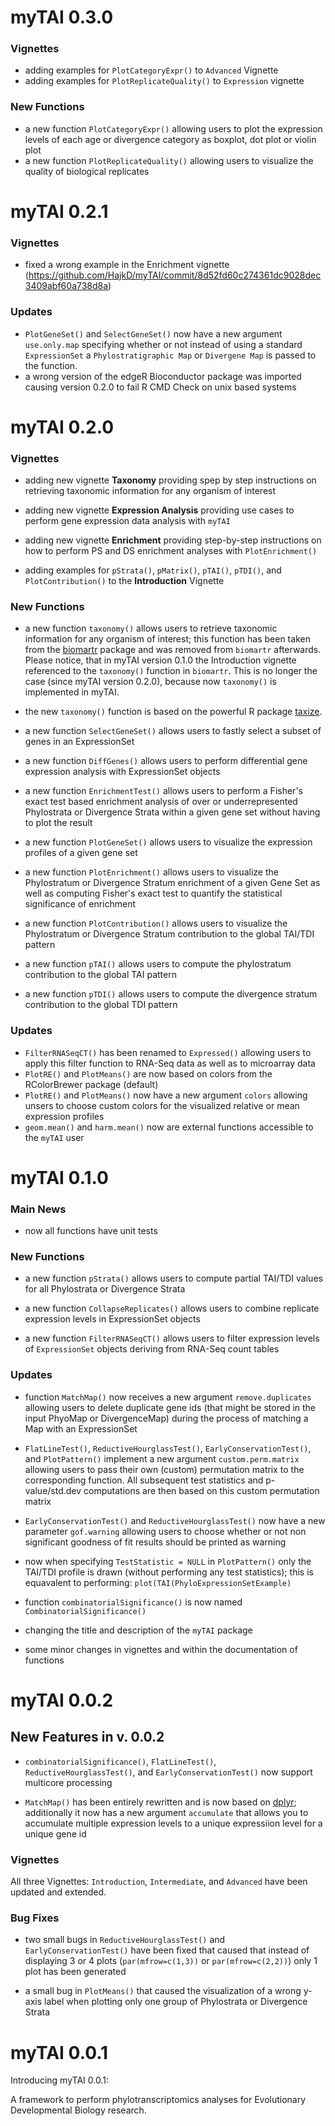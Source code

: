 myTAI 0.3.0
===========

### Vignettes

- adding examples for `PlotCategoryExpr()` to `Advanced` Vignette
- adding examples for `PlotReplicateQuality()` to `Expression`
 vignette
 
### New Functions

- a new function `PlotCategoryExpr()` allowing users to plot the expression levels of each age or divergence category as boxplot, dot plot or violin plot
- a new function `PlotReplicateQuality()` allowing users to visualize the quality of biological replicates


myTAI 0.2.1
===========

### Vignettes

- fixed a wrong example in the Enrichment vignette (https://github.com/HajkD/myTAI/commit/8d52fd60c274361dc9028dec3409abf60a738d8a)


### Updates

- `PlotGeneSet()` and `SelectGeneSet()` now have a new argument `use.only.map` specifying whether or not instead of using a standard `ExpressionSet` a `Phylostratigraphic Map` or `Divergene Map` is passed to the function.
- a wrong version of the edgeR Bioconductor package was imported causing version 0.2.0 to fail R CMD Check on unix based systems


myTAI 0.2.0
===========

### Vignettes

- adding new vignette __Taxonomy__ providing spep by step instructions on retrieving taxonomic information for any organism of interest

- adding new vignette __Expression Analysis__ providing use cases to perform gene expression
data analysis with `myTAI`

- adding new vignette __Enrichment__ providing step-by-step instructions on how to perform PS and DS enrichment analyses with `PlotEnrichment()`

- adding examples for `pStrata()`, `pMatrix()`, `pTAI()`, `pTDI()`, and `PlotContribution()`
to the __Introduction__ Vignette

### New Functions

- a new function `taxonomy()` allows users to retrieve taxonomic information for any organism of interest; this function has been taken from the [biomartr](https://github.com/HajkD/biomartr) package and was removed from `biomartr` afterwards. Please notice, that in myTAI version 0.1.0 the Introduction vignette referenced to the `taxonomy()` function in `biomartr`. This is no longer the case (since myTAI version 0.2.0), because now `taxonomy()` is implemented in myTAI. 

- the new `taxonomy()` function is based on the powerful R package [taxize](http://cran.r-project.org/web/packages/taxize/index.html).

- a new function `SelectGeneSet()` allows users to fastly select a subset of genes in an ExpressionSet

- a new function `DiffGenes()` allows users to perform differential gene expression analysis with ExpressionSet objects

- a new function `EnrichmentTest()` allows users to perform a Fisher's exact test based enrichment analysis of over or underrepresented Phylostrata or Divergence Strata within a given gene set without having to plot the result

- a new function `PlotGeneSet()` allows users to visualize the expression profiles of a given gene set

- a new function `PlotEnrichment()` allows users to visualize the Phylostratum or Divergence Stratum enrichment of a given Gene Set as well as computing Fisher's exact test to quantify the statistical significance of enrichment

- a new function `PlotContribution()` allows users to visualize the Phylostratum or Divergence Stratum contribution to the global TAI/TDI pattern

- a new function `pTAI()` allows users to compute the phylostratum contribution to the global TAI pattern

- a new function `pTDI()` allows users to compute the divergence stratum contribution to the global TDI pattern

### Updates

- `FilterRNASeqCT()` has been renamed to `Expressed()` allowing users to apply this filter function
to RNA-Seq data as well as to microarray data 
- `PlotRE()` and `PlotMeans()` are now based on colors from the RColorBrewer package (default)
- `PlotRE()` and `PlotMeans()` now have a new argument `colors` allowing unsers to choose custom colors for the visualized relative or mean expression profiles 
- `geom.mean()` and `harm.mean()` now are external functions accessible to the `myTAI` user

myTAI 0.1.0
===========

### Main News

- now all functions have unit tests

### New Functions

- a new function `pStrata()` allows users to compute partial TAI/TDI values for all Phylostrata or Divergence Strata

- a new function `CollapseReplicates()` allows users to combine replicate expression levels in ExpressionSet objects

- a new function `FilterRNASeqCT()` allows users to filter expression levels of `ExpressionSet` objects deriving from RNA-Seq count tables  

### Updates

- function `MatchMap()` now receives a new argument `remove.duplicates` allowing users to delete
duplicate gene ids (that might be stored in the input PhyoMap or DivergenceMap) during the process of matching a Map with an ExpressionSet

- `FlatLineTest()`, `ReductiveHourglassTest()`, `EarlyConservationTest()`, and `PlotPattern()` implement a new argument `custom.perm.matrix` allowing users to pass their own (custom) permutation matrix to the corresponding function. All subsequent test statistics and p-value/std.dev computations are then based on this custom permutation matrix

- `EarlyConservationTest()` and `ReductiveHourglassTest()` now have a new parameter `gof.warning` allowing users to choose whether or not non significant goodness of fit results should be printed as warning

- now when specifying `TestStatistic = NULL` in `PlotPattern()` only the TAI/TDI profile is drawn (without performing any test statistics); this is equavalent to performing: `plot(TAI(PhyloExpressionSetExample)`

- function `combinatorialSignificance()` is now named `CombinatorialSignificance()`

- changing the title and description of the `myTAI` package 

- some minor changes in vignettes and within the documentation of functions


myTAI 0.0.2
===========

## New Features in v. 0.0.2

- `combinatorialSignificance()`, `FlatLineTest()`, `ReductiveHourglassTest()`, and `EarlyConservationTest()`
now support multicore processing

- `MatchMap()` has been entirely rewritten and is now based on [dplyr](http://cran.rstudio.com/web/packages/dplyr/); additionally
it now has a new argument `accumulate` that allows you to accumulate multiple expression levels to a unique expressiion level for a unique gene id

### Vignettes

All three Vignettes: `Introduction`, `Intermediate`, and `Advanced` have been updated and extended.

### Bug Fixes

- two small bugs in `ReductiveHourglassTest()` and `EarlyConservationTest()` have been fixed that caused
that instead of displaying 3 or 4 plots (`par(mfrow=c(1,3))` or `par(mfrow=c(2,2))`) only 1 plot has been generated

- a small bug in `PlotMeans()` that caused the visualization of a wrong y-axis label
when plotting only one group of Phylostrata or Divergence Strata


myTAI 0.0.1
===========

Introducing myTAI 0.0.1:

A framework to perform phylotranscriptomics analyses for Evolutionary Developmental Biology research.